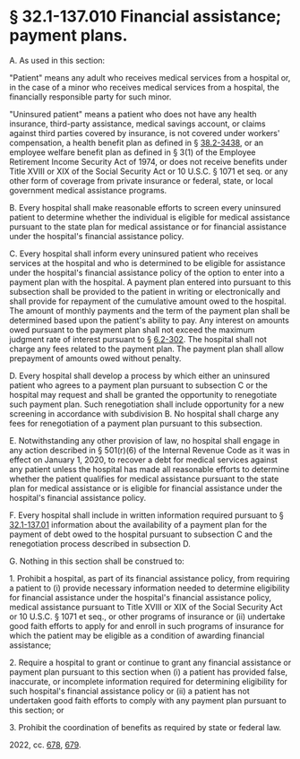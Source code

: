 # § 32.1-137.010 Financial assistance; payment plans.

<p>A. As used in this section:</p><p>"Patient" means any adult who receives medical services from a hospital or, in the case of a minor who receives medical services from a hospital, the financially responsible party for such minor.</p><p>"Uninsured patient" means a patient who does not have any health insurance, third-party assistance, medical savings account, or claims against third parties covered by insurance, is not covered under workers' compensation, a health benefit plan as defined in § <a href='/vacode/38.2-3438/'>38.2-3438</a>, or an employee welfare benefit plan as defined in § 3(1) of the Employee Retirement Income Security Act of 1974, or does not receive benefits under Title XVIII or XIX of the Social Security Act or 10 U.S.C. § 1071 et seq. or any other form of coverage from private insurance or federal, state, or local government medical assistance programs.</p><p>B. Every hospital shall make reasonable efforts to screen every uninsured patient to determine whether the individual is eligible for medical assistance pursuant to the state plan for medical assistance or for financial assistance under the hospital's financial assistance policy.</p><p>C. Every hospital shall inform every uninsured patient who receives services at the hospital and who is determined to be eligible for assistance under the hospital's financial assistance policy of the option to enter into a payment plan with the hospital. A payment plan entered into pursuant to this subsection shall be provided to the patient in writing or electronically and shall provide for repayment of the cumulative amount owed to the hospital. The amount of monthly payments and the term of the payment plan shall be determined based upon the patient's ability to pay. Any interest on amounts owed pursuant to the payment plan shall not exceed the maximum judgment rate of interest pursuant to § <a href='/vacode/6.2-302/'>6.2-302</a>. The hospital shall not charge any fees related to the payment plan. The payment plan shall allow prepayment of amounts owed without penalty.</p><p>D. Every hospital shall develop a process by which either an uninsured patient who agrees to a payment plan pursuant to subsection C or the hospital may request and shall be granted the opportunity to renegotiate such payment plan. Such renegotiation shall include opportunity for a new screening in accordance with subdivision B. No hospital shall charge any fees for renegotiation of a payment plan pursuant to this subsection.</p><p>E. Notwithstanding any other provision of law, no hospital shall engage in any action described in § 501(r)(6) of the Internal Revenue Code as it was in effect on January 1, 2020, to recover a debt for medical services against any patient unless the hospital has made all reasonable efforts to determine whether the patient qualifies for medical assistance pursuant to the state plan for medical assistance or is eligible for financial assistance under the hospital's financial assistance policy.</p><p>F. Every hospital shall include in written information required pursuant to § <a href='/vacode/32.1-137.01/'>32.1-137.01</a> information about the availability of a payment plan for the payment of debt owed to the hospital pursuant to subsection C and the renegotiation process described in subsection D.</p><p>G. Nothing in this section shall be construed to:</p><p>1. Prohibit a hospital, as part of its financial assistance policy, from requiring a patient to (i) provide necessary information needed to determine eligibility for financial assistance under the hospital's financial assistance policy, medical assistance pursuant to Title XVIII or XIX of the Social Security Act or 10 U.S.C. § 1071 et seq., or other programs of insurance or (ii) undertake good faith efforts to apply for and enroll in such programs of insurance for which the patient may be eligible as a condition of awarding financial assistance;</p><p>2. Require a hospital to grant or continue to grant any financial assistance or payment plan pursuant to this section when (i) a patient has provided false, inaccurate, or incomplete information required for determining eligibility for such hospital's financial assistance policy or (ii) a patient has not undertaken good faith efforts to comply with any payment plan pursuant to this section; or</p><p>3. Prohibit the coordination of benefits as required by state or federal law.</p><p>2022, cc. <a href='http://lis.virginia.gov/cgi-bin/legp604.exe?221+ful+CHAP0678'>678</a>, <a href='http://lis.virginia.gov/cgi-bin/legp604.exe?221+ful+CHAP0679'>679</a>.</p>